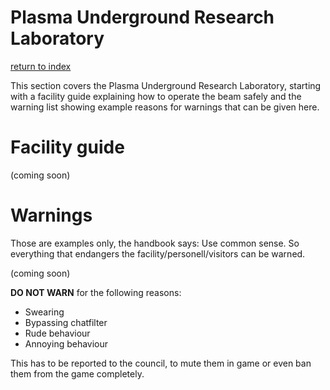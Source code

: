 # Plasma Underground Research Laboratory
[return to index](/README.md) 

This section covers the Plasma Underground Research Laboratory, starting with a facility guide explaining how to operate the beam safely and the warning list showing example reasons for warnings that can be given here. 

# Facility guide
(coming soon)

# Warnings
Those are examples only, the handbook says:
Use common sense.
So everything that endangers the facility/personell/visitors can be warned.

(coming soon)

**DO NOT WARN** for the following reasons:
* Swearing
* Bypassing chatfilter
* Rude behaviour
* Annoying behaviour

This has to be reported to the council, to mute them in game or even ban them from the game completely.




